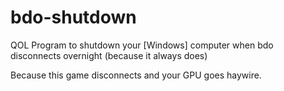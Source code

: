 # bdo-shutdown
QOL Program to shutdown your [Windows] computer when bdo disconnects overnight (because it always does)

Because this game disconnects and your GPU goes haywire.
